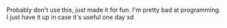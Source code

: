 Probably don't use this, just made it for fun. I'm pretty bad at programming. I just have it up in case it's useful one day xd
